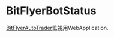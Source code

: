 # BitFlyerBotStatus

[BitFlyerAutoTrader](https://github.com/ryoctrl/BitFlyerAutoTrader)監視用WebApplication.

